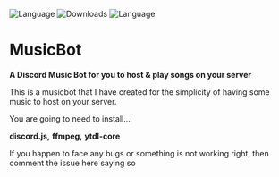 ![Language](https://img.shields.io/badge/language-node.js-yellow.svg?style=flat-square)
![Downloads](https://img.shields.io/badge/downloads-76-blue.svg?style=flat-square)
![Language](https://img.shields.io/badge/⭐-4-green.svg?style=social)

# MusicBot
__A Discord Music Bot for you to host & play songs on your server__


This is a musicbot that I have created for the simplicity of having some music to host on your server.

You are going to need to install...

**discord.js,**
**ffmpeg,** **ytdl-core**
 
If you happen to face any bugs or something is not working right, then comment the issue here saying so
